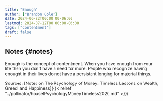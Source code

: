 ```yaml
---
title: "Enough"
author: ["Brandon Cole"]
date: 2024-06-22T00:00:00-06:00
lastmod: 2024-07-12T00:00:00-06:00
tags: ["contentment"]
draft: false
---
```


## Notes {#notes}

Enough is the concept of contentment. When you have enough from your life then you don't have a need for more. People who recognize having enought in their lives do not have a persistent longing for material things.

Sources:
[Notes on The Psychology of Money: Timeless Lessons on Wealth, Greed, and Happiness]({{< relref "../pollinator/houselPsychologyMoneyTimeless2020.md" >}})
